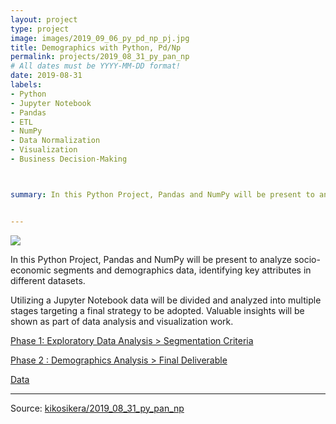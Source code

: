 ```yaml
---
layout: project
type: project
image: images/2019_09_06_py_pd_np_pj.jpg
title: Demographics with Python, Pd/Np
permalink: projects/2019_08_31_py_pan_np
# All dates must be YYYY-MM-DD format!
date: 2019-08-31
labels:
- Python
- Jupyter Notebook
- Pandas
- ETL 
- NumPy
- Data Normalization
- Visualization
- Business Decision-Making



summary: In this Python Project, Pandas and NumPy will be present to analyze socio-economic segments and demographics data, identifying key attributes in different datasets. Utilizing a Jupyter Notebook data will be divided and analyzed into multiple stages targeting a final strategy to be adopted. Valuable insights will be shown as part of data analysis and visualization work.


---
```


<img class="ui image" src="{{ site.baseurl }}/images/2019_09_06_py_pd_np_pannel.jpg">

In this Python Project, Pandas and NumPy will be present to analyze socio-economic segments and demographics data, identifying key attributes in different datasets. 

Utilizing a Jupyter Notebook data will be divided and analyzed into multiple stages targeting a final strategy to be adopted. Valuable insights will be shown as part of data analysis and visualization work.


[Phase 1: Exploratory Data Analysis > Segmentation Criteria](https://colab.research.google.com/github/kikosikera/2019_08_31_py_pan_np/blob/master/2019_09_06_pd_np_plt1.ipynb)

[Phase 2 : Demographics Analysis > Final Deliverable](https://colab.research.google.com/github/kikosikera/2019_08_31_py_pan_np/blob/master/2019_09_06_pd_np_plt2.ipynb)

[Data](https://github.com/kikosikera/2019_08_31_py_pan_np/tree/master/data)


<hr>

Source: <a href="https://github.com/kikosikera/2019_08_31_py_pan_np"><i class="large github icon"></i>kikosikera/2019_08_31_py_pan_np</a>
